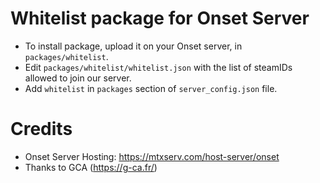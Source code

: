 # Whitelist package for Onset Server

* To install package, upload it on your Onset server, in `packages/whitelist`.
* Edit `packages/whitelist/whitelist.json` with the list of steamIDs allowed to join our server.
* Add `whitelist` in `packages` section of `server_config.json` file.

#  Credits

* Onset Server Hosting: https://mtxserv.com/host-server/onset
* Thanks to GCA (https://g-ca.fr/)

